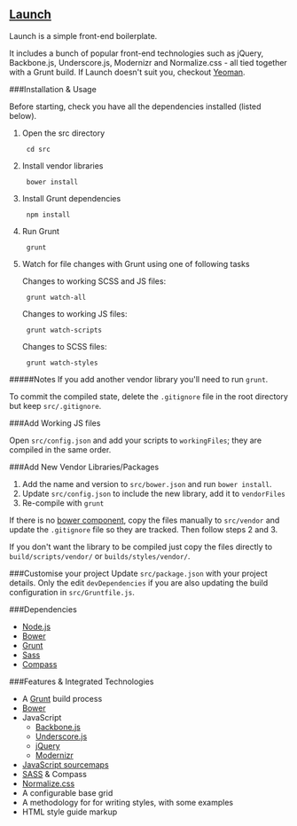 ## [Launch](https://github.com/isaacwebfix/launch/)

Launch is a simple front-end boilerplate.

It includes a bunch of popular front-end technologies such as jQuery, Backbone.js, Underscore.js, Modernizr and Normalize.css - all tied together with a Grunt build.
If Launch doesn't suit you, checkout [Yeoman](http://yeoman.io/).

###Installation & Usage

Before starting, check you have all the dependencies installed (listed below).

1. Open the src directory

		cd src

2. Install vendor libraries

		bower install

3. Install Grunt dependencies

		npm install

4. Run Grunt

		grunt

5. Watch for file changes with Grunt using one of following tasks

	Changes to working SCSS and JS files:

		grunt watch-all

	Changes to working JS files:

		grunt watch-scripts

	Changes to SCSS files:

		grunt watch-styles


#####Notes
If you add another vendor library you'll need to run `grunt`.

To commit the compiled state, delete the `.gitignore` file in the root directory but keep `src/.gitignore`.


###Add Working JS files

Open `src/config.json` and add your scripts to `workingFiles`; they are compiled in the same order.

###Add New Vendor Libraries/Packages

1. Add the name and version to `src/bower.json` and run `bower install`.
2. Update `src/config.json` to include the new library, add it to `vendorFiles`
3. Re-compile with `grunt`

If there is no [bower component](http://bower.io/search/), copy the files manually to `src/vendor` and update the `.gitignore` file so they are tracked. Then follow steps 2 and 3.

If you don't want the library to be compiled just copy the files directly to `build/scripts/vendor/` or `builds/styles/vendor/`.

###Customise your project
Update `src/package.json` with your project details. Only the edit `devDependencies` if you are also updating the build configuration in `src/Gruntfile.js`.

###Dependencies

* [Node.js](http://nodejs.org/)
* [Bower](http://bower.io/)
* [Grunt](http://gruntjs.com/)
* [Sass](http://sass-lang.com/)
* [Compass](http://compass-style.org/)

###Features & Integrated Technologies

-   A [Grunt](http://gruntjs.com/) build process
-   [Bower](http://bower.io/)
-   JavaScript
	-   [Backbone.js](http://backbonejs.org/)
	-   [Underscore.js](http://underscorejs.org/)
	-   [jQuery](http://jquery.com/)
	-   [Modernizr](http://modernizr.com/)
-   [JavaScript sourcemaps](http://www.html5rocks.com/en/tutorials/developertools/sourcemaps/)
-   [SASS](http://sass-lang.com/) & Compass
-   [Normalize.css](http://necolas.github.io/normalize.css/)
-   A configurable base grid
-   A methodology for for writing styles, with some examples
-   HTML style guide markup